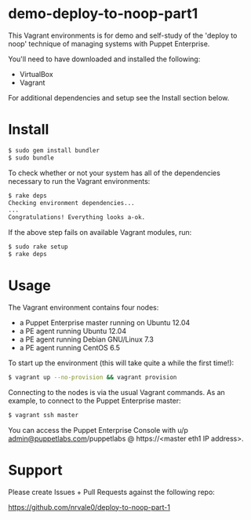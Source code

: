 # demo-deploy-to-noop-part1

This Vagrant environments is for demo and self-study of the 'deploy to noop'
technique of managing systems with Puppet Enterprise.

You'll need to have downloaded and installed the following:
* VirtualBox
* Vagrant

For additional dependencies and setup see the Install section below.

# Install
```bash
$ sudo gem install bundler
$ sudo bundle
```
To check whether or not your system has all of the dependencies necessary to run the Vagrant environments:

```bash
$ rake deps
Checking environment dependencies...
...
Congratulations! Everything looks a-ok.
```

If the above step fails on available Vagrant modules, run:

```bash
$ sudo rake setup
$ rake deps
```

# Usage
The Vagrant environment contains four nodes:
* a Puppet Enterprise master running on Ubuntu 12.04
* a PE agent running Ubuntu 12.04
* a PE agent running Debian GNU/Linux 7.3
* a PE agent running CentOS 6.5

To start up the environment (this will take quite a while the first time!):

```bash
$ vagrant up --no-provision && vagrant provision
```

Connecting to the nodes is via the usual Vagrant commands. As an example, 
to connect to the Puppet Enterprise master:

```bash
$ vagrant ssh master
```

You can access the Puppet Enterprise Console with u/p admin@puppetlabs.com/puppetlabs
@ https://&lt;master eth1 IP address&gt;.


# Support
Please create Issues + Pull Requests against the following repo:

https://github.com/nrvale0/deploy-to-noop-part-1
